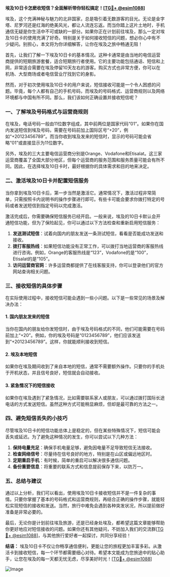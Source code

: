 **埃及10日卡怎麽收短信？全面解析带你轻松搞定！[[TG💪+ @esim1088](https://t.me/s/esim1088)]**

埃及，这个充满神秘与魅力的北非国家，总是吸引着无数游客的目光。无论是金字塔、尼罗河还是红海的绝美风光，都让人流连忘返。而当你踏上这片土地时，手机通信无疑是你生活中不可或缺的一部分。如果你正在计划前往埃及，那么一定对埃及10日卡的使用充满了好奇。特别是关于如何接收短信的问题，想必你心中有不少疑问。别担心，本文将为你详细解答，让你在埃及之旅中畅通无阻！

首先，让我们了解一下埃及10日卡的基本情况。这种卡通常是由当地的电信运营商提供的短期旅游套餐，适合短期旅行者使用。它的主要功能包括通话、短信和上网，非常适合需要在埃及停留10天左右的游客。购买方式也非常方便，你可以在机场、大型商场或者电信营业厅找到它的身影。

然而，对于初次使用埃及10日卡的用户来说，短信接收可能是一个令人困惑的问题。毕竟，每个人都有自己的手机号码，而埃及的号码格式、运营商规则以及网络环境都与中国有所不同。那么，我们该如何正确设置并接收短信呢？

### **一、了解埃及号码格式与运营商规则**

在埃及，电话号码一般由11位数字组成，其中前两位是国家代码“01”。如果你在国内发送短信到埃及号码，需要在号码前加上国际区号“+20”，例如“+20123456789”。而当你收到埃及发来的短信时，显示的号码可能会省略“01”或直接显示为11位数字。

另外，埃及的三大主要电信运营商分别是Orange、Vodafone和Etisalat。这三家运营商覆盖了全国大部分地区，但每个运营商的服务范围和服务质量可能会有所不同。因此，在选择埃及10日卡时，最好根据你的具体需求和目的地来决定。

### **二、激活埃及10日卡并配置短信服务**

当你拿到埃及10日卡后，第一步当然是激活它。通常情况下，激活过程非常简单，只需按照卡内说明书的操作步骤进行即可。有些卡可能会要求你拨打特定的号码或者发送短信到指定号码以完成激活。

激活完成后，你需要确保短信服务已经开启。一般来说，埃及的10日卡默认会开通短信功能，但为了保险起见，你可以通过以下方法检查和重新启用短信服务：

1. **发送测试短信**：试着向国内的朋友发送一条测试短信，看看是否能成功发送和接收。
2. **拨打客服热线**：如果短信功能没有正常工作，可以拨打当地运营商的客服热线进行咨询。例如，Orange的客服热线是“123”，Vodafone的是“100”，Etisalat的是“105”。
3. **访问运营商官网**：许多运营商都提供了在线客服支持，你可以登录他们的官方网站查询相关问题。

### **三、接收短信的具体步骤**

在实际使用过程中，接收短信可能会遇到一些小问题。以下是一些常见的场景及解决办法：

#### **1. 国内朋友发来的短信**
当你在国内的朋友给你发短信时，由于埃及号码格式的不同，他们可能需要在号码前加上“+20”。例如，你的埃及号码是“0123456789”，他们应该发送到“+20123456789”。这样，你就能顺利接收到短信。

#### **2. 埃及本地短信**
如果你在埃及期间收到了来自本地的短信，通常不需要额外操作。只要你的手机处于开机状态，并且信号良好，短信就会自动接收。

#### **3. 紧急情况下的短信接收**
如果你在埃及遇到了紧急情况，比如需要联系家人或朋友，可以通过拨打国际长途电话的方式发送短信。虽然这种方式可能稍显麻烦，但却是最可靠的方法之一。

### **四、避免短信丢失的小技巧**

尽管埃及10日卡的短信功能总体上是稳定的，但在某些特殊情况下，短信可能会丢失或延迟。为了避免这种情况的发生，你可以尝试以下几种方法：

1. **保持电量充足**：确保手机电量足够，避免因电量不足导致短信无法接收。
2. **检查网络信号**：尽量待在信号良好的地方，特别是在山区或偏远地区时。
3. **定期重启手机**：有时候，简单的重启可以解决很多通信问题。
4. **备份重要信息**：将重要的联系方式和信息提前保存下来，以防万一。

### **五、总结与建议**

通过以上分析，我们可以看出，使用埃及10日卡接收短信并不是一件复杂的事情。只要你掌握了基本的号码格式和运营商规则，再结合正确的操作步骤，就能轻松实现短信的接收和发送。当然，旅行中难免会遇到各种突发状况，所以提前做好准备是非常必要的。

最后，无论你是计划前往埃及旅游，还是已经身处埃及，都希望这篇文章能够帮助你更好地应对短信接收的问题。如果你还有其他疑问，不妨加入我们的交流群[[TG💪+ @esim1088](https://t.me/s/esim1088)]，与其他旅行爱好者一起探讨，共同分享经验！

**结语：**
埃及10日卡不仅让你畅享通信便利，更能让您的旅程更加丰富多彩。从激活卡到接收短信，每一个环节都需要细心对待。希望本文能成为您旅途中的贴心助手，让您在埃及的每一天都无忧无虑，尽享美好时光！[[TG💪+ @esim1088](https://t.me/s/esim1088)] 

![Image](https://i.postimg.cc/4NQfJmqS/Snipaste-2025-05-13-00-14-12.png)